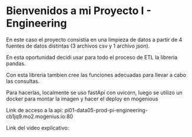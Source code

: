 # Bienvenidos a mi Proyecto I - Engineering

En este caso el proyecto consistia en una limpieza de datos a partir de 4 fuentes de datos distintas (3 archivos csv y 1 archivo json).

En esta oportunidad decidi usar para todo el proceso de ETL la libreria pandas.

Con esta libreria tambien cree las funciones adecuadas para llevar a cabo las consultas.

Para hacerlas, localmente se uso fastApi con uvicorn, luego se utilizo un docker para montar la imagen y hacer el deploy en mogenious

Link de acceso a la api:
pi01-data05-prod-pi-engineering-cb1jq9.mo2.mogenius.io:80

Link del video explicativo:
